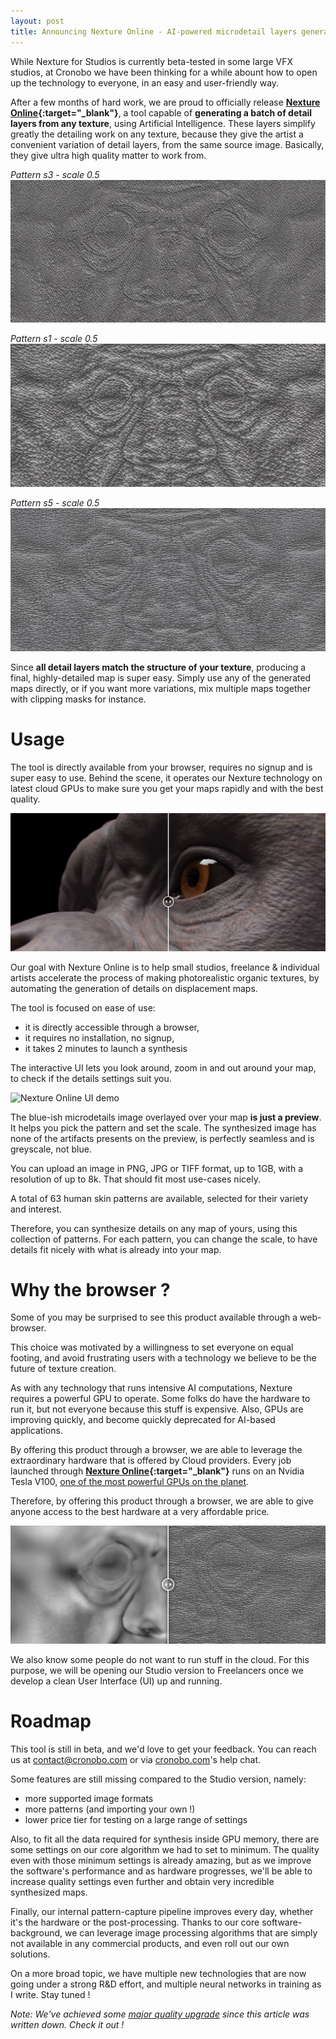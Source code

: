 ```yaml
---
layout: post
title: Announcing Nexture Online - AI-powered microdetail layers generation, straight from your browser
---
```


While Nexture for Studios is currently beta-tested in some large VFX studios, at Cronobo we have been thinking for a while abount how to open up the technology to everyone, in an easy and user-friendly way.

After a few months of hard work, we are proud to officially release **[Nexture Online](https://cronobo.com/products/nexture/online){:target="_blank"}**, a tool capable of **generating a batch of detail layers from any texture**, using Artificial Intelligence.
These layers simplify greatly the detailing work on any texture, because they give the artist a convenient variation of detail layers, from the same source image. Basically, they give ultra high quality matter to work from.

*Pattern s3 - scale 0.5*
![s3 0.5](/assets/parametric/nexture_preview_s3_0p5.jpg)

*Pattern s1 - scale 0.5*
![s1 0.5](/assets/parametric/nexture_preview_s1_0p5.jpg)

*Pattern s5 - scale 0.5*
![s5 0.5](/assets/parametric/nexture_preview_s6_0p5.jpg)

Since **all detail layers match the structure of your texture**, producing a final, highly-detailed map is super easy.
Simply use any of the generated maps directly, or if you want more variations, mix multiple maps together with clipping masks for instance.

# Usage

The tool is directly available from your browser, requires no signup and is super easy to use.
Behind the scene, it operates our Nexture technology on latest cloud GPUs to make sure you get your maps rapidly and with the best quality.

![Monkey gif](/assets/monkey.gif)

Our goal with Nexture Online is to help small studios, freelance & individual artists accelerate the process of making photorealistic organic textures, by automating the generation of details on displacement maps.


The tool is focused on ease of use:

- it is directly accessible through a browser,
- it requires no installation, no signup,
- it takes 2 minutes to launch a synthesis

The interactive UI lets you look around, zoom in and out around your map, to check if the details settings suit you.

![Nexture Online UI demo](/assets/ui_nexture_online.gif)

The blue-ish microdetails image overlayed over your map **is just a preview**.
It helps you pick the pattern and set the scale.
The synthesized image has none of the artifacts presents on the preview, is perfectly seamless and is greyscale, not blue.

You can upload an image in PNG, JPG or TIFF format, up to 1GB, with a resolution of up to 8k. That should fit most use-cases nicely.

A total of 63 human skin patterns are available, selected for their variety and interest.

Therefore, you can synthesize details on any map of yours, using this collection of patterns.
For each pattern, you can change the scale, to have details fit nicely with what is already into your map.

# Why the browser ?

Some of you may be surprised to see this product available through a web-browser.

This choice was motivated by a willingness to set everyone on equal footing, and avoid frustrating users with a technology we believe to be the future of texture creation.

As with any technology that runs intensive AI computations, Nexture requires a powerful GPU to operate.
Some folks do have the hardware to run it, but not everyone because this stuff is expensive.
Also, GPUs are improving quickly, and become quickly deprecated for AI-based applications.

By offering this product through a browser, we are able to leverage the extraordinary hardware that is offered by Cloud providers.
Every job launched through **[Nexture Online](https://cronobo.com/products/nexture/online){:target="_blank"}** runs on an Nvidia Tesla V100, [one of the most powerful GPUs on the planet](https://www.nvidia.com/en-us/data-center/tesla-v100/).

Therefore, by offering this product through a browser, we are able to give anyone access to the best hardware at a very affordable price.

![Nexture Online applied onto a skin displacement map](/assets/synthesis_nexture_online.gif)

We also know some people do not want to run stuff in the cloud. For this purpose, we will be opening our Studio version to Freelancers once we develop a clean User Interface (UI) up and running.

# Roadmap

This tool is still in beta, and we'd love to get your feedback. You can reach us at [contact@cronobo.com](mailto:contact@cronobo.com) or via [cronobo.com](https://cronobo)'s help chat.

Some features are still missing compared to the Studio version, namely:

- more supported image formats
- more patterns (and importing your own !)
- lower price tier for testing on a large range of settings

Also, to fit all the data required for synthesis inside GPU memory, there are some settings on our core algorithm we had to set to minimum. The quality even with those minimum settings is already amazing, but as we improve the software's performance and as hardware progresses, we'll be able to increase quality settings even further and obtain very incredible synthesized maps.

Finally, our internal pattern-capture pipeline improves every day, whether it's the hardware or the post-processing.
Thanks to our core software-background, we can leverage image processing algorithms that are simply not available in any commercial products, and even roll out our own solutions.

On a more broad topic, we have multiple new technologies that are now going under a strong R&D effort, and multiple neural networks in training as I write. Stay tuned !

*Note: We've achieved some [major quality upgrade](/2019/02/02/groundbreaking-progress.html) since this article was written down. Check it out !*
